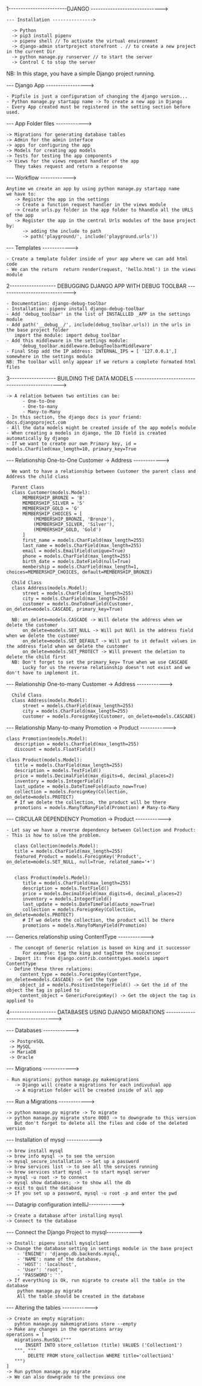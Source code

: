 1------------------------DJANGO ----------------------------->

    --- Installation --------------->

      -> Python
      -> pip3 install pipenv
      -> pipenv shell // To activate the virtual environment
      -> django-admin startproject storefront . // to create a new project in the current Dir
      -> python manage.py runserver // to start the server
      -> Control C to stop the server

   NB: In this stage, you have a simple Django project running.
   
   --- Django App ----------------->
   
    - Pipfile is just a configuration of changing the django version...
    - Python manage.py startapp name -> To create a new app in Django
    - Every App created must be registered in the setting section before used.

   --- App Folder files ------------>
   
    -> Migrations for generating database tables
    -> Admin for the admin interface
    -> apps for configuring the app
    -> Models for creating app models
    -> Tests for testing the app components
    -> Views for the views request handler of the app
       They takes request and return a response

   --- Workflow ------------>
    
    Anytime we create an app by using python manage.py startapp name
    we have to:
       -> Register the app in the settings
       -> Create a function request handler in the views module
       -> Create urls.py folder in the app folder to hhandle all the URLS of the app
       -> Register the app in the central Urls modules of the base project by:
          -> adding the include to path
          -> path('playground/', include('playground.urls'))
          
   --- Templates ------------>
    
    - Create a template folder inside of your app where we can add html code
    - We can the return  return render(request, 'hello.html') in the views module

2------------------- DEBUGGING DJANGO APP WITH DEBUG TOOLBAR ----------------------------->

    - Documentation: django-debug-toolbar
    - Installation: pipenv install django-debug-toolbar
    - Add 'debug_toolbar' in the list of INSTALLLED _APP in the settings module
    - Add path('__debug__/', include(debug_toolbar.urls)) in the urls in the base project folder
       import the module: import debug_toolbar
    - Add this middleware in the settings module:
         'debug_toolbar.middleware.DebugToolbarMiddleware'
    - Final Step add the IP address: INTERNAL_IPS = [ '127.0.0.1',] somewhere in the settings module
    NB: The toolbar will only appear if we return a complete formated html files

3------------------- BUILDING THE DATA MODELS ----------------------------------------------->

    -> A relation between two entities can be:
          - One-to-One
          - One-to-many
          - Many-to-Many
    - In this section, the django docs is your friend: docs.djangoproject.com
    - All the data models might be created inside of the app models module
    - When creating a models in django, the ID field is created automatically by django
    - If we want to create our own Primary key, id = models.CharFiled(max_lemgth=10, primary_key=True

  --- Relationship One-to-One Customer -> Address ------------>

      We want to have a relationship between Customer the parent class and Address the child class

      Parent Class
      class Customer(models.Model):
          MEMBERSHIP_BRONZE = 'B'
          MEMBERSHIP_SILVER = 'S'
          MEMBERSHIP_GOLD = 'G'
          MEMBERSHIP_CHOICES = [
              (MEMBERSHIP_BRONZE, 'Bronze'),
              (MEMBERSHIP_SILVER, 'Silver'),
              (MEMBERSHIP_GOLD, 'Gold')
          ]
          first_name = models.CharField(max_length=255)
          last_name = models.CharField(max_length=255)
          email = models.EmailField(unique=True)
          phone = models.CharField(max_length=255)
          birth_date = models.DateField(null=True)
          membership = models.CharField(max_length=1, choices=MEMBERSHIP_CHOICES, default=MEMBERSHIP_BRONZE)

      Child Class
      class Address(models.Model):
          street = models.CharField(max_length=255)
          city = models.CharField(max_length=255)
          customer = models.OneToOneField(Customer, on_delete=models.CASCADE, primary_key=True)

      NB: on_delete=models.CASCADE -> Will delete the address when we delete the customer
          on_delete=models.SET_NULL -> Will put NUll in the address field when we delete the customer
          on_delete=models.SET_DEFAULT -> Will put to it default values in the address field when we delete the customer
          on_delete=models.SET_PROTECT -> Will prevent the deletion to delete the child first
      NB: Don't forget to set the primary_key= True when we use CASCADE 
          Lucky for us the reverse relationship doesn't not exist and we don't have to implement it.

  --- Relationship One-to-many Customer -> Address ------------>
   
      Child Class
      class Address(models.Model):
          street = models.CharField(max_length=255)
          city = models.CharField(max_length=255)
          customer = models.ForeignKey(Customer, on_delete=models.CASCADE)

  --- Relationship Many-to-many Promotion -> Product ------------>
 
    class Promotion(models.Model):
       description = models.CharField(max_length=255)
       discount = models.FloatField()

    class Product(models.Model):
       title = models.CharField(max_length=255)
       description = models.TextField()
       price = models.DecimalField(max_digits=6, decimal_places=2)
       inventory = models.IntegerField()
       last_update = models.DateTimeField(auto_now=True)
       collection = models.ForeignKey(Collection, on_delete=models.PROTECT)
       # If we delete the collection, the product will be there
       promotions = models.ManyToManyField(Promotion) # Many-to-Many

  --- CIRCULAR DEPENDENCY Promotion -> Product ------------>
  
    - Let say we have a reverse dependency between Collection and Product:
    - This is how to solve the problem.

       class Collection(models.Model):
       title = models.CharField(max_length=255)
       featured_Product = models.ForeignKey('Product', on_delete=models.SET_NULL, null=True, related_name='+')


       class Product(models.Model):
          title = models.CharField(max_length=255)
          description = models.TextField()
          price = models.DecimalField(max_digits=6, decimal_places=2)
          inventory = models.IntegerField()
          last_update = models.DateTimeField(auto_now=True)
          collection = models.ForeignKey(Collection, on_delete=models.PROTECT)
          # If we delete the collection, the product will be there
          promotions = models.ManyToManyField(Promotion)

  --- Generics relationship using ContentType ------------>

     - The concept of Generic relation is based on king and it successor
          For example: tag the king and tagItem the successor
     - Import it: from django.contrib.contenttypes.models import ContentType
     - Define these three relations:
         content_type = models.ForeignKey(ContentType, on_delete=models.CASCADE) -> Get the type
         object_id = models.PositiveIntegerField() -> Get the id of the object the tag is pplied to
         content_object = GenericForeignKey() -> Get the object the tag is applied to

4------------------- DATABASES USING DJANGO MIGRATIONS -------------------------------->

  --- Databases ------------>

     -> PostgreSQL
     -> MySQL
     -> MariaDB
     -> Oracle

  --- Migrations ------------>
 
    - Run migrations: python manage.py makemigrations
       -> Django will create a migrations for each indivudual app
       -> A migration folder will be created inside of all app

  --- Run a Migrations ------------>
   
    -> python manage.py migrate -> To migrate 
    -> python manage.py migrate store 0003 -> to downgrade to this version
       But don't forget to delete all the files and code of the deleted version

  --- Installation of mysql ------------>
  
    -> brew install mysql
    -> brew info mysql -> to see the version
    -> mysql_secure_installation -> Set up a password
    -> brew services list -> to see all the services running
    -> brew services start mysql -> to start mysql server
    -> mysql -u root -> to connect
    -> mysql show databases; -> to show all the db
    -> exit to quit the database
    -> If you set up a password, mysql -u root -p and enter the pwd
  
  --- Datagrip configuration intelliJ------------>
  
    -> Create a database after installing mysql
    -> Connect to the database
  
  --- Connect the Django Project to mysql------------>
  
    -> Install: pipenv install mysqlclient 
    -> Change the database setting in settings module in the base project
        - 'ENGINE': 'django.db.backends.mysql,
        - 'NAME': name of the database,
        - 'HOST': 'localhost',
        - 'User': 'root',
        - 'PASSWORD': ''
    -> If everything is Ok, run migrate to create all the table in the database
        python manage.py migrate
        All the table should be created in the database

  --- Altering the tables ------------>
  
    -> Create an empty migration:
       pyhton manage.py makemigrations store --empty
    -> Make any changes in the operations array
    operations = [
       migrations.RunSQL("""
           INSERT INTO store_colletion (title) VALUES ('Collection1')
       """, """
            DELETE FROM store_collection WHERE title='collection1'
       """)
    ]
    -> Run python manage.py migrate 
    -> We can also downgrade to the previous one
      